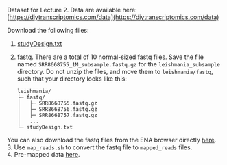 Dataset for Lecture 2.
Data are available here: [https://diytranscriptomics.com/data](https://diytranscriptomics.com/data)

Download the following files:

1. [studyDesign.txt](https://drive.google.com/file/d/1t08Ysjrg-a7yw-_eQ9_KrAphPBVtVk48/view?usp=sharing)
2. [fastq](https://drive.google.com/drive/folders/1sEk1od1MJKLjqyCExYyfHc0n7DAIy_x7). There are a total of 10 normal-sized fastq files. Save the file named `SRR8668755_1M_subsample.fastq.gz` for the `leishmania_subsample` directory. Do not unzip the files, and move them to `leishmania/fastq`, such that your directory looks like this:

	```
	leishmania/
	├─ fastq/
	│   ├─ SRR8668755.fastq.gz
	│   ├─ SRR8668756.fastq.gz
	│   ├─ SRR8668757.fastq.gz
	│   ...
	└─ studyDesign.txt
	```
You can also download the fastq files from the ENA browser directly [here](https://www.ebi.ac.uk/ena/browser/view/PRJNA525604).	  
3. Use `map_reads.sh` to convert the fastq file to `mapped_reads` files.	  
4. Pre-mapped data [here](https://drive.google.com/drive/folders/1uUUeSd3DusJHqyKOAdBdh44eayvBnDXg).	  
